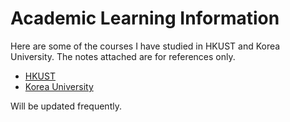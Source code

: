 # Academic Learning Information

Here are some of the courses I have studied in HKUST and Korea University. The notes attached are for references only.
- [HKUST](HKUST/index.md)
- [Korea University](Korea%20University/index.md)

Will be updated frequently.
